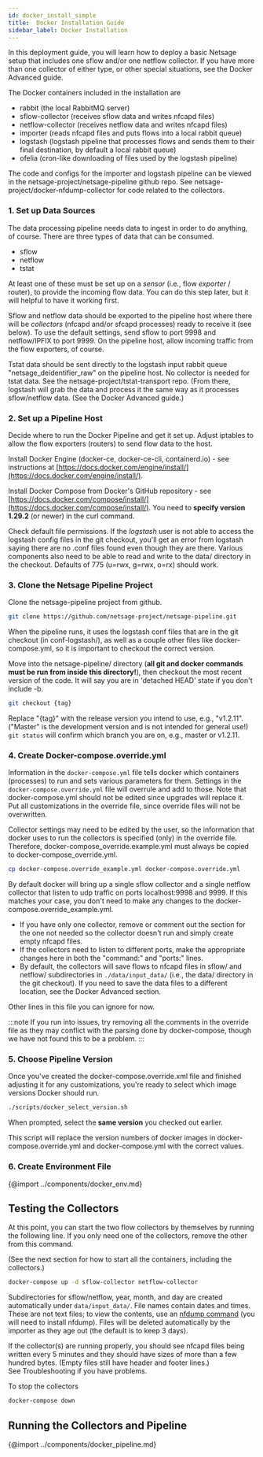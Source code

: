 ```yaml
---
id: docker_install_simple
title:  Docker Installation Guide
sidebar_label: Docker Installation
---
```

In this deployment guide, you will learn how to deploy a basic Netsage setup that includes one sflow and/or one netflow collector.  If you have more than one collector of either type, or other special situations, see the Docker Advanced guide.

The Docker containers included in the installation are
 - rabbit    (the local RabbitMQ server)
 - sflow-collector   (receives sflow data and writes nfcapd files)
 - netflow-collector   (receives netflow data and writes nfcapd files)
 - importer   (reads nfcapd files and puts flows into a local rabbit queue)
 - logstash   (logstash pipeline that processes flows and sends them to their final destination, by default a local rabbit queue)
 - ofelia   (cron-like downloading of files used by the logstash pipeline)

The code and configs for the importer and logstash pipeline can be viewed in the netsage-project/netsage-pipeline github repo. See netsage-project/docker-nfdump-collector for code related to the collectors.


### 1. Set up Data Sources 
The data processing pipeline needs data to ingest in order to do anything, of course. There are three types of data that can be consumed.

 - sflow 
 - netflow
 - tstat

At least one of these must be set up on a *sensor* (i.e., flow *exporter* / router), to provide the incoming flow data. 
You can do this step later, but it will helpful to have it working first. 

Sflow and netflow data should be exported to the pipeline host where there will be *collectors* (nfcapd and/or sfcapd processes) ready to receive it (see below). To use the default settings, send sflow to port 9998 and netflow/IPFIX to port 9999. On the pipeline host, allow incoming traffic from the flow exporters, of course.

Tstat data should be sent directly to the logstash input rabbit queue "netsage_deidentifier_raw" on the pipeline host. No collector is needed for tstat data. See the netsage-project/tstat-transport repo.  (From there, logstash will grab the data and process it the same way as it processes sflow/netflow data. (See the Docker Advanced guide.)

### 2. Set up a Pipeline Host
Decide where to run the Docker Pipeline and get it set up. Adjust iptables to allow the flow exporters (routers) to send flow data to the host. 

Install Docker Engine (docker-ce, docker-ce-cli, containerd.io) - see instructions at [https://docs.docker.com/engine/install/](https://docs.docker.com/engine/install/).

Install Docker Compose from Docker's GitHub repository - see [https://docs.docker.com/compose/install/](https://docs.docker.com/compose/install/).  You need to **specify version 1.29.2** (or newer) in the curl command. 

Check default file permissions. If the *logstash* user is not able to access the logstash config files in the git checkout, you'll get an error from logstash saying there are no .conf files found even though they are there. Various components also need to be able to read and write to the data/ directory in the checkout. Defaults of 775 (u=rwx, g=rwx, o=rx) should work.

### 3. Clone the Netsage Pipeline Project

Clone the netsage-pipeline project from github.
```sh
git clone https://github.com/netsage-project/netsage-pipeline.git
```

When the pipeline runs, it uses the logstash conf files that are in the git checkout (in conf-logstash/), as well as a couple other files like docker-compose.yml, so it is important to checkout the correct version.

Move into the netsage-pipeline/ directory (**all git and docker commands must be run from inside this directory!**), then checkout the most recent version of the code. It will say you are in 'detached HEAD' state if you don't include -b.
```sh
git checkout {tag}
```
Replace "{tag}" with the release version you intend to use, e.g., "v1.2.11".  ("Master" is the development version and is not intended for general use!)
`git status` will confirm which branch you are on, e.g., master or v1.2.11.

### 4. Create Docker-compose.override.yml

Information in the `docker-compose.yml` file tells docker which containers (processes) to run and sets various parameters for them. 
Settings in the `docker-compose.override.yml` file will overrule and add to those. Note that docker-compose.yml should not be edited since upgrades will replace it. Put all customizations in the override file, since override files will not be overwritten.

Collector settings may need to be edited by the user, so the information that docker uses to run the collectors is specified (only) in the override file. Therefore, docker-compose_override.example.yml must always be copied to docker-compose_override.yml. 

```sh
cp docker-compose.override_example.yml docker-compose.override.yml
```

By default docker will bring up a single sflow collector and a single netflow collector that listen to udp traffic on ports localhost:9998 and 9999. If this matches your case, you don't need to make any changes to the docker-compose.override_example.yml. 

- If you have only one collector, remove or comment out the section for the one not needed so the collector doesn't run and simply create empty nfcapd files.
- If the collectors need to listen to different ports, make the appropriate changes here in both the "command:" and "ports:" lines. 
- By default, the collectors will save flows to nfcapd files in sflow/ and netflow/ subdirectories in `./data/input_data/` (i.e., the data/ directory in the git checkout).  If you need to save the data files to a different location, see the Docker Advanced section.

Other lines in this file you can ignore for now. 

:::note
If you run into issues, try removing all the comments in the override file as they may conflict with the parsing done by docker-compose, though we have not found this to be a problem.
:::

### 5. Choose Pipeline Version

Once you've created the docker-compose.override.xml file and finished adjusting it for any customizations, you're ready to select which image versions Docker should run.

```sh
./scripts/docker_select_version.sh
```
When prompted, select the **same version** you checked out earlier. 

This script will replace the version numbers of docker images in docker-compose.override.yml and docker-compose.yml with the correct values.

### 6. Create Environment File

{@import ../components/docker_env.md}

## Testing the Collectors

At this point, you can start the two flow collectors by themselves by running the following line. If you only need one of the collectors, remove the other from this command.  

(See the next section for how to start all the containers, including the collectors.)

```sh
docker-compose up -d sflow-collector netflow-collector
```

Subdirectories for sflow/netflow, year, month, and day are created automatically under `data/input_data/`. File names contain dates and times.
These are not text files; to view the contents, use an [nfdump command](http://www.linuxcertif.com/man/1/nfdump/) (you will need to install nfdump). 
Files will be deleted automatically by the importer as they age out (the default is to keep 3 days).  

If the collector(s) are running properly, you should see nfcapd files being written every 5 minutes and they should have sizes of more than a few hundred bytes. (Empty files still have header and footer lines.)  
See Troubleshooting if you have problems.

To stop the collectors
```sh
docker-compose down 
```

## Running the Collectors and Pipeline

{@import ../components/docker_pipeline.md}

